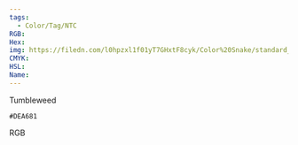 ```yaml
---
tags:
  - Color/Tag/NTC
RGB:
Hex:
img: https://filedn.com/l0hpzxl1f01yT7GHxtF8cyk/Color%20Snake/standard_csv_to_svg/%23/DEA681.svg
CMYK:
HSL:
Name:
---
```

Tumbleweed
```palette
#DEA681
```
RGB
